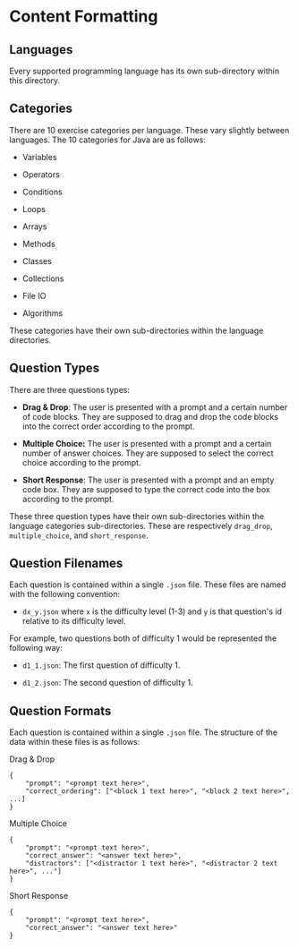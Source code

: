 # Content Formatting

## Languages

Every supported programming language has its own sub-directory within this directory.

## Categories

There are 10 exercise categories per language. These vary slightly between languages. The 10 categories for Java are as follows:

- Variables

- Operators

- Conditions

- Loops

- Arrays

- Methods

- Classes

- Collections

- File IO

- Algorithms

These categories have their own sub-directories within the language directories.

## Question Types

There are three questions types:

- **Drag & Drop**: The user is presented with a prompt and a certain number of code blocks. They are supposed to drag and drop the code blocks into the correct order according to the prompt.

- **Multiple Choice:** The user is presented with a prompt and a certain number of answer choices. They are supposed to select the correct choice according to the prompt.

- **Short Response**: The user is presented with a prompt and an empty code box. They are supposed to type the correct code into the box according to the prompt.

These three question types have their own sub-directories within the language categories sub-directories. These are respectively ```drag_drop```, ```multiple_choice```, and ```short_response```.

## Question Filenames

Each question is contained within a single ```.json``` file. These files are named with the following convention:

- ```dx_y.json``` where ```x``` is the difficulty level (1-3) and ```y``` is that question's id relative to its difficulty level. 

For example, two questions both of difficulty 1 would be represented the following way:

- ```d1_1.json```: The first question of difficulty 1.

- ```d1_2.json```: The second question of difficulty 1.

## Question Formats

Each question is contained within a single ```.json``` file. The structure of the data within these files is as follows:

Drag & Drop

```
{
    "prompt": "<prompt text here>",
    "correct_ordering": ["<block 1 text here>", "<block 2 text here>", ...]
}
```

Multiple Choice

```
{
    "prompt": "<prompt text here>",
    "correct_answer": "<answer text here>",
    "distractors": ["<distractor 1 text here>", "<distractor 2 text here>", ..."]
}
```

Short Response

```
{
    "prompt": "<prompt text here>",
    "correct_answer": "<answer text here>"
}
```

